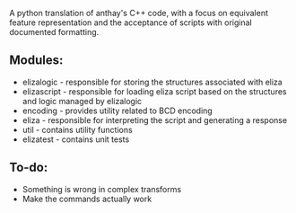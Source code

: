 A python translation of anthay's C++ code, with a focus on equivalent feature representation and the acceptance of scripts with original documented formatting.


## Modules:
   - elizalogic      - responsible for storing the structures associated with eliza
   - elizascript     - responsible for loading eliza script based on the structures and logic managed by elizalogic
   - encoding        - provides utility related to BCD encoding
   - eliza           - responsible for interpreting the script and generating a response
   - util            - contains utility functions
   - elizatest       - contains unit tests

## To-do:
   - Something is wrong in complex transforms
   - Make the commands actually work